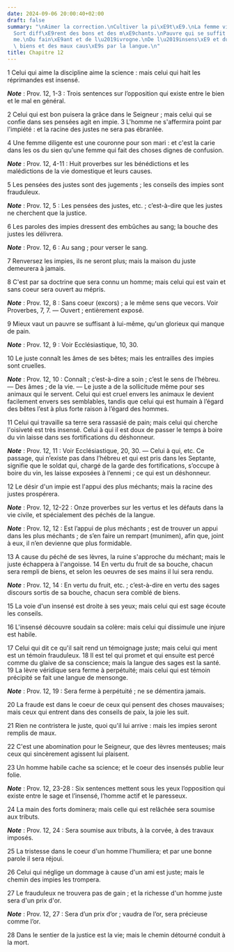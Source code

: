 ```yaml
---
date: 2024-09-06 20:00:40+02:00
draft: false
summary: "\nAimer la correction.\nCultiver la pi\xE9t\xE9.\nLa femme vigilante.\n\
  Sort diff\xE9rent des bons et des m\xE9chants.\nPauvre qui se suffit \xE0 lui-m\xEA\
  me.\nDu fain\xE9ant et de l\u2019ivrogne.\nDe l\u2019insens\xE9 et du sage.\nDes\
  \ biens et des maux caus\xE9s par la langue.\n"
title: Chapitre 12
---
```





1 Celui qui aime la discipline aime la science : mais celui qui hait les réprimandes est insensé.

***Note*** :  Prov. 12, 1-3 : Trois sentences sur l’opposition qui existe entre le bien et le mal en général.

2 Celui qui est bon puisera la grâce dans le Seigneur ; mais celui qui se confie dans ses pensées agit en impie. 3 L'homme ne s'affermira point par l'impiété : et la racine des justes ne sera pas ébranlée.


4 Une femme diligente est une couronne pour son mari : et c'est la carie dans les os du sien qu'une femme qui fait des choses dignes de confusion.

***Note*** :  Prov. 12, 4-11 : Huit proverbes sur les bénédictions et les malédictions de la vie domestique et leurs causes.


5 Les pensées des justes sont des jugements ; les conseils des impies sont frauduleux.

***Note*** :  Prov. 12, 5 : Les pensées des justes, etc. ; c’est-à-dire que les justes ne cherchent que la justice.


6 Les paroles des impies dressent des embûches au sang; la bouche des justes les délivrera.

***Note*** :  Prov. 12, 6 : Au sang ; pour verser le sang.


7 Renversez les impies, ils ne seront plus; mais la maison du juste demeurera à jamais.


8 C'est par sa doctrine que sera connu un homme; mais celui qui est vain et sans coeur sera ouvert au mépris.

***Note*** :  Prov. 12, 8 : Sans coeur (excors) ; a le même sens que vecors. Voir Proverbes, 7, 7. ― Ouvert ; entièrement exposé.


9 Mieux vaut un pauvre se suffisant à lui-même, qu'un glorieux qui manque de pain.

***Note*** :  Prov. 12, 9 : Voir Ecclésiastique, 10, 30.


10 Le juste connaît les âmes de ses bêtes; mais les entrailles des impies sont cruelles.

***Note*** :  Prov. 12, 10 : Connaît ; c’est-à-dire a soin ; c’est le sens de l’hébreu. ― Des âmes ; de la vie. ― Le juste a de la sollicitude même pour ses animaux qui le servent. Celui qui est cruel envers les animaux le devient facilement envers ses semblables, tandis que celui qui est humain à l’égard des bêtes l’est à plus forte raison à l’égard des hommes.


11 Celui qui travaille sa terre sera rassasié de pain; mais celui qui cherche l'oisiveté est très insensé.
Celui à qui il est doux de passer le temps à boire du vin laisse dans ses fortifications du déshonneur.

***Note*** :  Prov. 12, 11 : Voir Ecclésiastique, 20, 30. ― Celui à qui, etc. Ce passage, qui n’existe pas dans l’hébreu et qui est pris dans les Septante, signifie que le soldat qui, chargé de la garde des fortifications, s’occupe à boire du vin, les laisse exposées à l’ennemi ; ce qui est un déshonneur.


12 Le désir d'un impie est l'appui des plus méchants; mais la racine des justes prospérera.

***Note*** :  Prov. 12, 12-22 : Onze proverbes sur les vertus et les défauts dans la vie civile, et spécialement des péchés de la langue.

***Note*** :  Prov. 12, 12 : Est l’appui de plus méchants ; est de trouver un appui dans les plus méchants ; de s’en faire un rempart (munimen), afin que, joint à eux, il n’en devienne que plus formidable.


13 A cause du péché de ses lèvres, la ruine s'approche du méchant; mais le juste échappera à l'angoisse. 14 En vertu du fruit de sa bouche, chacun sera rempli de biens, et selon les oeuvres de ses mains il lui sera rendu.

***Note*** :  Prov. 12, 14 : En vertu du fruit, etc. ; c’est-à-dire en vertu des sages discours sortis de sa bouche, chacun sera comblé de biens.


15 La voie d'un insensé est droite à ses yeux; mais celui qui est sage écoute les conseils.


16 L'insensé découvre soudain sa colère: mais celui qui dissimule une injure est habile.


17 Celui qui dit ce qu'il sait rend un témoignage juste; mais celui qui ment est un témoin frauduleux. 18 Il est tel qui promet et qui ensuite est percé comme du glaive de sa conscience; mais la langue des sages est la santé. 19 La lèvre véridique sera ferme à perpétuité; mais celui qui est témoin précipité se fait une langue de mensonge.

***Note*** :  Prov. 12, 19 : Sera ferme à perpétuité ; ne se démentira jamais.


20 La fraude est dans le coeur de ceux qui pensent des choses mauvaises; mais ceux qui entrent dans des conseils de paix, la joie les suit.


21 Rien ne contristera le juste, quoi qu'il lui arrive : mais les impies seront remplis de maux.


22 C'est une abomination pour le Seigneur, que des lèvres menteuses; mais ceux qui sincèrement agissent lui plaisent.


23 Un homme habile cache sa science; et le coeur des insensés publie leur folie.

***Note*** :  Prov. 12, 23-28 : Six sentences mettent sous les yeux l’opposition qui existe entre le sage et l’insensé, l’homme actif et le paresseux.


24 La main des forts dominera; mais celle qui est relâchée sera soumise aux tributs.

***Note*** :  Prov. 12, 24 : Sera soumise aux tributs, à la corvée, à des travaux imposés.


25 La tristesse dans le coeur d'un homme l'humiliera; et par une bonne parole il sera réjoui.


26 Celui qui néglige un dommage à cause d'un ami est juste; mais le chemin des impies les trompera.


27 Le frauduleux ne trouvera pas de gain ; et la richesse d'un homme juste sera d'un prix d'or.

***Note*** :  Prov. 12, 27 : Sera d’un prix d’or ; vaudra de l’or, sera précieuse comme l’or.


28 Dans le sentier de la justice est la vie; mais le chemin détourné conduit à la mort.

